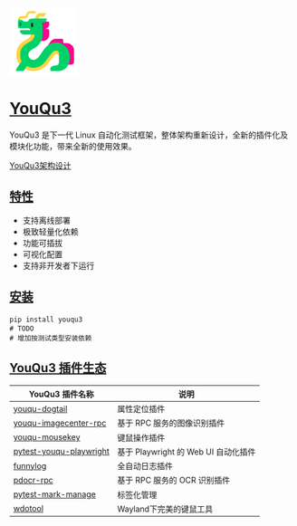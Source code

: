 ![](docs/assets/logo.png)

# [YouQu3]()

YouQu3 是下一代 Linux 自动化测试框架，整体架构重新设计，全新的插件化及模块化功能，带来全新的使用效果。

[YouQu3架构设计](docs/YouQu3架构设计.md)

## [特性]()

- 支持离线部署
- 极致轻量化依赖
- 功能可插拔
- 可视化配置
- 支持非开发者下运行

## [安装]()

```shell
pip install youqu3
# TODO
# 增加按测试类型安装依赖
```

## [YouQu3 插件生态]()

| YouQu3 插件名称                                              | 说明                                 |
| ------------------------------------------------------------ | ------------------------------------ |
| [youqu-dogtail](https://github.com/funny-dream/youqu-dogtail) | 属性定位插件                         |
| [youqu-imagecenter-rpc](https://github.com/funny-dream/youqu-imagecenter-rpc) | 基于 RPC 服务的图像识别插件      |
| [youqu-mousekey](https://github.com/funny-dream/youqu-mousekey) | 键鼠操作插件                         |
| [pytest-youqu-playwright](https://github.com/funny-dream/pytest-youqu-playwright) | 基于 Playwright 的 Web UI 自动化插件 |
| [funnylog](https://linuxdeepin.github.io/funnylog/)          | 全自动日志插件                       |
| [pdocr-rpc](https://linuxdeepin.github.io/pdocr-rpc/)        | 基于 RPC 服务的 OCR 识别插件         |
| [pytest-mark-manage](https://github.com/funny-dream/pytest-mark-manage) | 标签化管理 |
| [wdotool](https://github.com/funny-dream/wdotool) | Wayland下完美的键鼠工具 |

